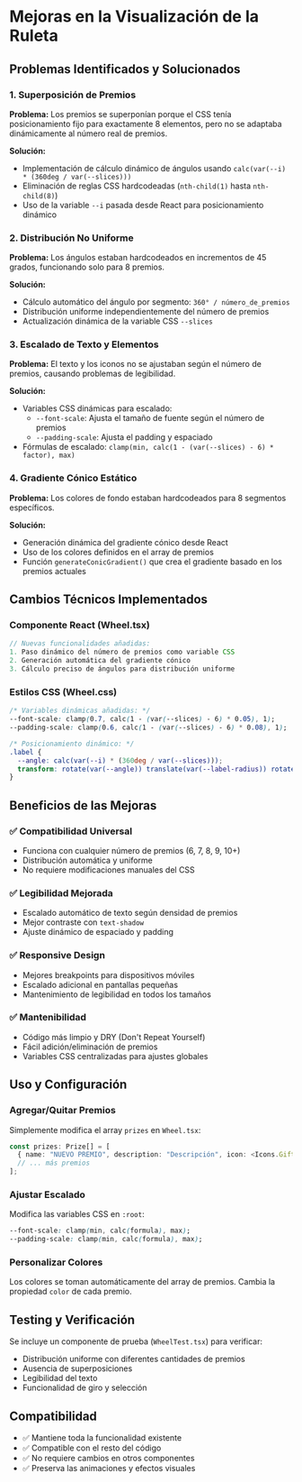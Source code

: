 # Mejoras en la Visualización de la Ruleta

## Problemas Identificados y Solucionados

### 1. **Superposición de Premios**
**Problema:** Los premios se superponían porque el CSS tenía posicionamiento fijo para exactamente 8 elementos, pero no se adaptaba dinámicamente al número real de premios.

**Solución:** 
- Implementación de cálculo dinámico de ángulos usando `calc(var(--i) * (360deg / var(--slices)))`
- Eliminación de reglas CSS hardcodeadas (`nth-child(1)` hasta `nth-child(8)`)
- Uso de la variable `--i` pasada desde React para posicionamiento dinámico

### 2. **Distribución No Uniforme**
**Problema:** Los ángulos estaban hardcodeados en incrementos de 45 grados, funcionando solo para 8 premios.

**Solución:**
- Cálculo automático del ángulo por segmento: `360° / número_de_premios`
- Distribución uniforme independientemente del número de premios
- Actualización dinámica de la variable CSS `--slices`

### 3. **Escalado de Texto y Elementos**
**Problema:** El texto y los iconos no se ajustaban según el número de premios, causando problemas de legibilidad.

**Solución:**
- Variables CSS dinámicas para escalado:
  - `--font-scale`: Ajusta el tamaño de fuente según el número de premios
  - `--padding-scale`: Ajusta el padding y espaciado
- Fórmulas de escalado: `clamp(min, calc(1 - (var(--slices) - 6) * factor), max)`

### 4. **Gradiente Cónico Estático**
**Problema:** Los colores de fondo estaban hardcodeados para 8 segmentos específicos.

**Solución:**
- Generación dinámica del gradiente cónico desde React
- Uso de los colores definidos en el array de premios
- Función `generateConicGradient()` que crea el gradiente basado en los premios actuales

## Cambios Técnicos Implementados

### Componente React (Wheel.tsx)
```typescript
// Nuevas funcionalidades añadidas:
1. Paso dinámico del número de premios como variable CSS
2. Generación automática del gradiente cónico
3. Cálculo preciso de ángulos para distribución uniforme
```

### Estilos CSS (Wheel.css)
```css
/* Variables dinámicas añadidas: */
--font-scale: clamp(0.7, calc(1 - (var(--slices) - 6) * 0.05), 1);
--padding-scale: clamp(0.6, calc(1 - (var(--slices) - 6) * 0.08), 1);

/* Posicionamiento dinámico: */
.label {
  --angle: calc(var(--i) * (360deg / var(--slices)));
  transform: rotate(var(--angle)) translate(var(--label-radius)) rotate(calc(-1 * var(--angle)));
}
```

## Beneficios de las Mejoras

### ✅ **Compatibilidad Universal**
- Funciona con cualquier número de premios (6, 7, 8, 9, 10+)
- Distribución automática y uniforme
- No requiere modificaciones manuales del CSS

### ✅ **Legibilidad Mejorada**
- Escalado automático de texto según densidad de premios
- Mejor contraste con `text-shadow`
- Ajuste dinámico de espaciado y padding

### ✅ **Responsive Design**
- Mejores breakpoints para dispositivos móviles
- Escalado adicional en pantallas pequeñas
- Mantenimiento de legibilidad en todos los tamaños

### ✅ **Mantenibilidad**
- Código más limpio y DRY (Don't Repeat Yourself)
- Fácil adición/eliminación de premios
- Variables CSS centralizadas para ajustes globales

## Uso y Configuración

### Agregar/Quitar Premios
Simplemente modifica el array `prizes` en `Wheel.tsx`:
```typescript
const prizes: Prize[] = [
  { name: "NUEVO PREMIO", description: "Descripción", icon: <Icons.Gift />, color: '#FF6B6B' },
  // ... más premios
];
```

### Ajustar Escalado
Modifica las variables CSS en `:root`:
```css
--font-scale: clamp(min, calc(formula), max);
--padding-scale: clamp(min, calc(formula), max);
```

### Personalizar Colores
Los colores se toman automáticamente del array de premios. Cambia la propiedad `color` de cada premio.

## Testing y Verificación

Se incluye un componente de prueba (`WheelTest.tsx`) para verificar:
- Distribución uniforme con diferentes cantidades de premios
- Ausencia de superposiciones
- Legibilidad del texto
- Funcionalidad de giro y selección

## Compatibilidad

- ✅ Mantiene toda la funcionalidad existente
- ✅ Compatible con el resto del código
- ✅ No requiere cambios en otros componentes
- ✅ Preserva las animaciones y efectos visuales
